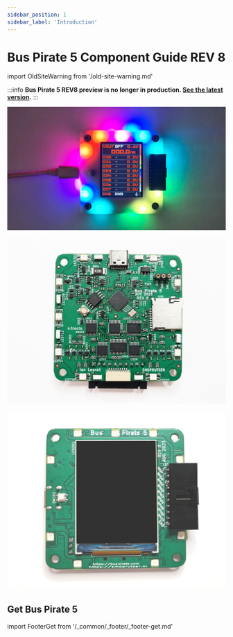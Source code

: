 ```yaml
---
sidebar_position: 1
sidebar_label: 'Introduction'
---
```


# Bus Pirate 5 Component Guide REV 8



import OldSiteWarning from '/old-site-warning.md'

<OldSiteWarning/>




:::info
**Bus Pirate 5 REV8 preview is no longer in production. [See the latest version](/).**
:::

![](./img/bp-rgb-dark.jpg)

![](./img/bp5-pcb-bottom.jpg)

![](./img/bp5-pcb-top.jpg)

## Get Bus Pirate 5
import FooterGet from '/_common/_footer/_footer-get.md' 

<FooterGet/>